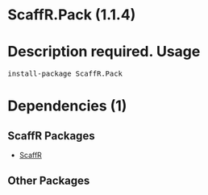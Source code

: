 ﻿ScaffR.Pack (1.1.4)
======
Description required.
Usage
======
<pre>install-package ScaffR.Pack</pre>
Dependencies (1)
=====

ScaffR Packages
------
* [ScaffR](https://github.com/wcpro/ScaffR/tree/master/src/ScaffR)

Other Packages
------
